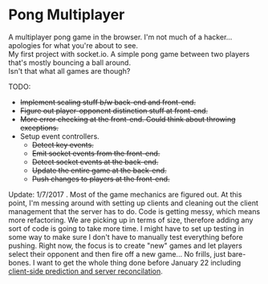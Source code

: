 # Pong Multiplayer
A multiplayer pong game in the browser. I'm not much of a hacker... apologies for what you're about to see.      
My first project with socket.io. A simple pong game between two players that's mostly bouncing a ball around.   
Isn't that what all games are though? 

TODO:  
<ul>
  <li><strike>Implement scaling stuff b/w back-end and front-end.</strike></li>
  <li><strike>Figure out player-opponent distinction stuff at front-end.</strike></li>
  <li><strike>More error checking at the front-end. Could think about throwing exceptions.</strike></li>
  <li>Setup event controllers.
    <ul> 
    <li><strike>Detect key events. </strike></li> 
    <li><strike>Emit socket events from the front-end. </strike></li>
    <li><strike>Detect socket events at the back-end. </strike></li>
    <li><strike>Update the entire game at the back-end.</strike></li>
    <li><strike>Push changes to players at the front-end.</strike></li>
    </ul>
  </li>
</ul>

Update: 1/7/2017 . 
Most of the game mechanics are figured out. At this point, I'm messing around with setting up clients and cleaning out the client management that the server has to do. Code is getting messy, which means more refactoring. We are picking up in terms of size, therefore adding any sort of code is going to take more time. I might have to set up testing in some way to make sure I don't have to manually test everything before pushing. Right now, the focus is to create "new" games and let players select their opponent and then fire off a new game... No frills, just bare-bones. I want to get the whole thing done before January 22 including <a href = "http://www.gabrielgambetta.com/fpm2.html">client-side prediction and server reconcilation</a>.

